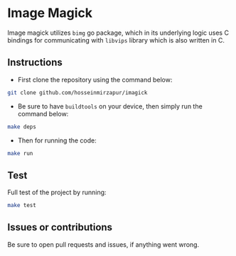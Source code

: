 # Image Magick

Image magick utilizes `bimg` go package, which in its underlying logic uses C bindings for communicating with `libvips` library which is also written in C.

## Instructions

- First clone the repository using the command below:

```bash
git clone github.com/hosseinmirzapur/imagick
```

- Be sure to have `buildtools` on your device, then simply run the command below:

```bash
make deps
```

- Then for running the code:

```bash
make run
```

## Test

Full test of the project by running:

```bash
make test
```

## Issues or contributions

Be sure to open pull requests and issues, if anything went wrong.